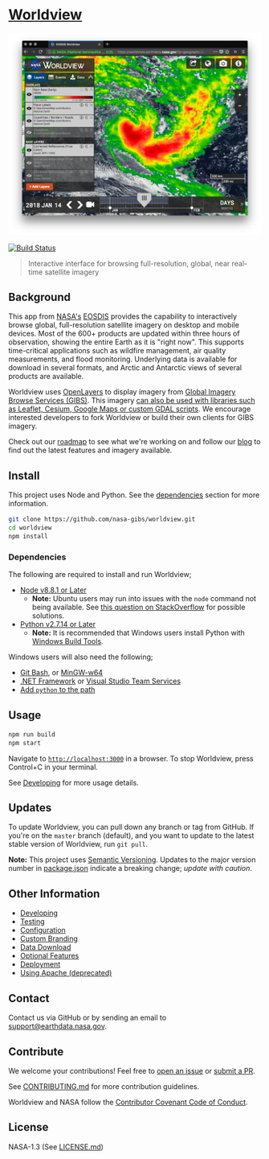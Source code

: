 # [Worldview](https://worldview.earthdata.nasa.gov)

![Worldview Screenshot](screenshot.png)

[![Build Status](https://api.travis-ci.org/nasa-gibs/worldview.svg?branch=master)](https://travis-ci.org/nasa-gibs/worldview)

> Interactive interface for browsing full-resolution, global, near real-time satellite imagery

## Background

This app from [NASA's](http://nasa.gov) [EOSDIS](https://earthdata.nasa.gov)
provides the capability to interactively browse global, full-resolution
satellite imagery on desktop and mobile devices. Most of the 600+ products
are updated within three hours of observation, showing the entire Earth as it
is "right now". This supports time-critical applications such as wildfire
management, air quality measurements, and flood monitoring. Underlying data is
available for download in several formats, and Arctic and Antarctic views of
several products are available.

Worldview uses [OpenLayers](http://openlayers.org/) to display imagery from
[Global Imagery Browse Services (GIBS)](https://earthdata.nasa.gov/gibs).
This imagery [can also be used with libraries such as Leaflet, Cesium, Google Maps or custom GDAL scripts](https://wiki.earthdata.nasa.gov/display/GIBS/Map+Library+Usage#expand-GDALBasics).
We encourage interested developers to fork Worldview or build their own clients
for GIBS imagery.

Check out our [roadmap](https://github.com/nasa-gibs/worldview/projects/7)
to see what we're working on and follow our [blog](https://wiki.earthdata.nasa.gov/pages/viewrecentblogposts.action?key=GIBS)
to find out the latest features and imagery available.

## Install

This project uses Node and Python. See the [dependencies](#dependencies) section for more information.

```bash
git clone https://github.com/nasa-gibs/worldview.git
cd worldview
npm install
```

### Dependencies

The following are required to install and run Worldview;

- [Node v8.8.1 or Later](https://nodejs.org/en/download/)  
  - **Note:** Ubuntu users may run into issues with the `node` command not being available. See [this question on StackOverflow](https://stackoverflow.com/q/18130164/417629) for possible solutions.
- [Python v2.7.14 or Later](https://www.python.org/)
  - **Note:** It is recommended that Windows users install Python with [Windows Build Tools](https://www.npmjs.com/package/windows-build-tools).

Windows users will also need the following;

  - [Git Bash](https://git-scm.com/downloads), or [MinGW-w64](https://sourceforge.net/projects/mingw-w64/files/External%20binary%20packages%20%28Win64%20hosted%29/MSYS%20%2832-bit%29/)
  - [.NET Framework](https://www.microsoft.com/net/download/dotnet-framework-runtime) or [Visual Studio Team Services](https://www.visualstudio.com/)
  - [Add `python` to the path](https://docs.python.org/2/using/windows.html#excursus-setting-environment-variables)

## Usage

```bash
npm run build
npm start
```

Navigate to [`http://localhost:3000`](http://localhost:3000) in a browser. To stop Worldview, press Control+C in your terminal.

See [Developing](doc/developing.md) for more usage details.

## Updates

To update Worldview, you can pull down any branch or tag from GitHub. If you're on the `master` branch (default), and you want to update to the latest stable version of Worldview, run `git pull`.

**Note:** This project uses [Semantic Versioning](https://semver.org/). Updates to the major version number in [package.json](package.json) indicate a breaking change; _update with caution_.

## Other Information

* [Developing](doc/developing.md)
* [Testing](doc/testing.md)
* [Configuration](doc/configuration.md)
* [Custom Branding](doc/branding.md)
* [Data Download](doc/data_download.md)
* [Optional Features](doc/features.md)
* [Deployment](doc/deployment.md)
* [Using Apache (deprecated)](doc/apache_setup.md)

## Contact

Contact us via GitHub or by sending an email to
[support@earthdata.nasa.gov](mailto:support@earthdata.nasa.gov).

## Contribute

We welcome your contributions! Feel free to [open an issue](https://github.com/nasa-gibs/worldview/issues/new) or [submit a PR](https://github.com/nasa-gibs/worldview/compare).

See [CONTRIBUTING.md](.github/CONTRIBUTING.md) for more contribution guidelines.

Worldview and NASA follow the [Contributor Covenant Code of Conduct](.github/CODE_OF_CONDUCT.md).

## License

NASA-1.3 (See [LICENSE.md](LICENSE.md))

